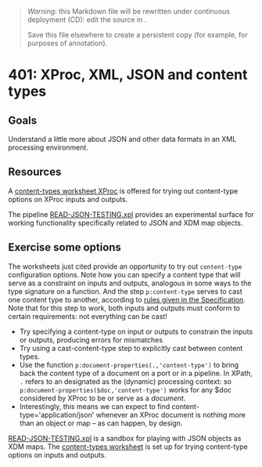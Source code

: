 

> *Warning:* this Markdown file will be rewritten under continuous deployment (CD): edit the source in [](../../..).
> 
> Save this file elsewhere to create a persistent copy (for example, for purposes of annotation).

# 401: XProc, XML, JSON and content types

## Goals

Understand a little more about JSON and other data formats in an XML processing environment.

## Resources

A [content-types worksheet XProc](../../worksheets/CONTENT-TYPE_worksheet.xpl) is offered for trying out content-type options on XProc inputs and outputs.

The pipeline [READ-JSON-TESTING.xpl](../../worksheets/READ-JSON-TESTING.xpl) provides an experimental surface for working functionality specifically related to JSON and XDM map objects.

## Exercise some options

The worksheets just cited provide an opportunity to try out `content-type` configuration options. Note how you can specify a content type that will serve as a constraint on inputs and outputs, analogous in some ways to the type signature on a function. And the step `p:content-type` serves to cast one content type to another, according to [rules                given in the Specification](https://spec.xproc.org/3.0/steps/#c.cast-content-type). Note that for this step to work, both inputs and outputs must conform to certain requirements: not everything can be cast!

* Try specifying a content-type on input or outputs to constrain the inputs or outputs, producing errors for mismatches
* Try using a cast-content-type step to explicitly cast between content types.
* Use the function `p:document-properties(.,'content-type')` to bring back the content type of a document on a port or in a pipeline. In XPath, `.` refers to an designated as the (dynamic) processing context: so `p:document-properties($doc,'content-type')` works for any $doc considered by XProc to be or serve as a *document*.
* Interestingly, this means we can expect to find content-type='application/json' whenever an XProc document is nothing more than an object or map – as can happen, by design.

[READ-JSON-TESTING.xpl](../../worksheets/READ-JSON-TESTING.xpl) is a sandbox for playing with JSON objects as XDM maps. The [content-types                worksheet](../../worksheets/CONTENT-TYPE_worksheet.xpl) is set up for trying content-type options on inputs and outputs.
